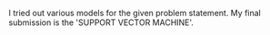 I tried out various models for the given problem statement.
My final submission is the 'SUPPORT VECTOR MACHINE'.
